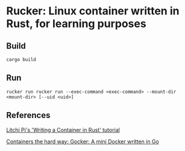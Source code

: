 # Rucker: Linux container written in Rust, for learning purposes

## Build
`cargo build`

## Run
`rucker run rucker run --exec-command <exec-command> --mount-dir <mount-dir> [--uid <uid>]`

## References

[Litchi Pi's 'Writing a Container in Rust' tutorial](https://litchipi.github.io/series/container_in_rust)

[Containers the hard way: Gocker: A mini Docker written in Go](https://github.com/shuveb/containers-the-hard-way)
